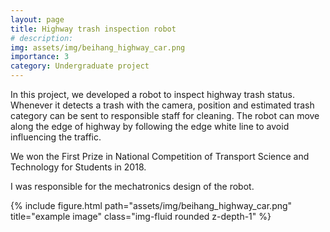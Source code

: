 ```yaml
---
layout: page
title: Highway trash inspection robot
# description: 
img: assets/img/beihang_highway_car.png
importance: 3
category: Undergraduate project
---
```


In this project, we developed a robot to inspect highway trash status. Whenever it detects a trash with the camera, position and estimated trash category can be sent to responsible staff for cleaning. The robot can move along the edge of highway by following the edge white line to avoid influencing the traffic.

We won the First Prize in National Competition of Transport Science and Technology for Students in 2018.

I was responsible for the mechatronics design of the robot. 
<div class="row">
    <div class="col-sm mt-3 mt-md-0">
        {% include figure.html path="assets/img/beihang_highway_car.png" title="example image" class="img-fluid rounded z-depth-1" %}
    </div>
</div>